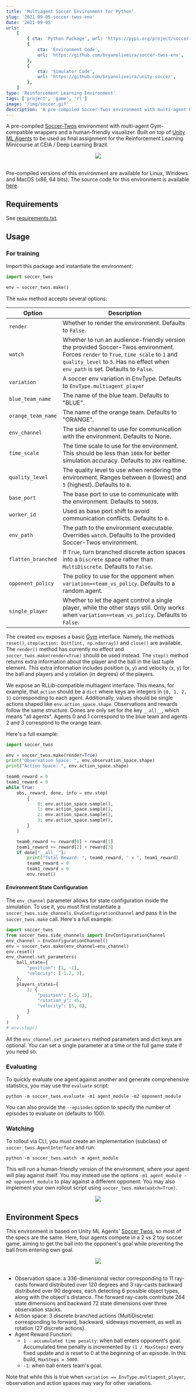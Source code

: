 ```yaml
---
title: 'Multiagent Soccer Environment for Python'
slug: '2021-09-05-soccer-twos-env'
date: '2021-09-05'
urls:
    [
        { cta: 'Python Package', url: 'https://pypi.org/project/soccer-twos/' },
        {
            cta: 'Environment Code',
            url: 'https://github.com/bryanoliveira/soccer-twos-env',
        },
        {
            cta: 'Simulator Code',
            url: 'https://github.com/bryanoliveira/unity-soccer',
        },
    ]
type: 'Reinforcement Learning Environment'
tags: ['project', 'game', 'rl']
image: '/img/soccer.gif'
description: 'A pre-compiled Soccer-Twos environment with multi-agent Gym-compatible wrappers and a human-friendly visualizer. Built on top of Unity ML Agents to be used as final assignment for the Reinforcement Learning Minicourse at CEIA / Deep Learning Brazil.'
---
```


A pre-compiled [Soccer-Twos](https://github.com/Unity-Technologies/ml-agents/blob/92ff2c26fef7174b443115454fa1c6045d622bc2/docs/Learning-Environment-Examples.md#soccer-twos) environment with multi-agent Gym-compatible wrappers and a human-friendly visualizer. Built on top of [Unity ML Agents](https://github.com/Unity-Technologies/ml-agents) to be used as final assignment for the Reinforcement Learning Minicourse at CEIA / Deep Learning Brazil.

<div align="center">
    <img class="text-img mw-100" src="/img/soccer.gif">
</div>
<br/>

Pre-compiled versions of this environment are available for Linux, Windows and MacOS (x86, 64 bits). The source code for this environment is available [here](https://github.com/bryanoliveira/unity-soccer).

## Requirements

See [requirements.txt](https://github.com/bryanoliveira/soccer-twos-env/blob/master/requirements.txt).

## Usage

### For training

Import this package and instantiate the environment:

```python
import soccer_twos

env = soccer_twos.make()
```

The `make` method accepts several options:

| Option             | Description                                                                                                                                                                                                             |
| ------------------ | ----------------------------------------------------------------------------------------------------------------------------------------------------------------------------------------------------------------------- |
| `render`           | Whether to render the environment. Defaults to `False`.                                                                                                                                                                 |
| `watch`            | Whether to run an audience-friendly version the provided Soccer-Twos environment. Forces `render` to `True`, `time_scale` to `1` and `quality_level` to `5`. Has no effect when `env_path` is set. Defaults to `False`. |
| `variation`        | A soccer env variation in EnvType. Defaults to `EnvType.multiagent_player`                                                                                                                                              |
| `blue_team_name`   | The name of the blue team. Defaults to "BLUE".                                                                                                                                                                          |
| `orange_team_name` | The name of the orange team. Defaults to "ORANGE".                                                                                                                                                                      |
| `env_channel`      | The side channel to use for communication with the environment. Defaults to None.                                                                                                                                       |
| `time_scale`       | The time scale to use for the environment. This should be less than `100`x for better simulation accuracy. Defaults to `20`x realtime.                                                                                  |
| `quality_level`    | The quality level to use when rendering the environment. Ranges between `0` (lowest) and `5` (highest). Defaults to `0`.                                                                                                |
| `base_port`        | The base port to use to communicate with the environment. Defaults to `50039`.                                                                                                                                          |
| `worker_id`        | Used as base port shift to avoid communication conflicts. Defaults to `0`.                                                                                                                                              |
| `env_path`         | The path to the environment executable. Overrides `watch`. Defaults to the provided Soccer-Twos environment.                                                                                                            |
| `flatten_branched` | If `True`, turn branched discrete action spaces into a `Discrete` space rather than `MultiDiscrete`. Defaults to `False`.                                                                                               |
| `opponent_policy`  | The policy to use for the opponent when `variation==team_vs_policy`. Defaults to a random agent.                                                                                                                        |
| `single_player`    | Whether to let the agent control a single player, while the other stays still. Only works when `variation==team_vs_policy`. Defaults to `False`.                                                                        |

The created `env` exposes a basic [Gym](https://gym.openai.com/) interface.
Namely, the methods `reset()`, `step(action: Dict[int, np.ndarray])` and `close()` are available.
The `render()` method has currently no effect and `soccer_twos.make(render=True)` should be used instead.
The `step()` method returns extra information about the player and the ball in the last tuple element. This extra information includes position (x, y) and velocity (x, y) for the ball and players and y rotation (in degrees) of the players.

We expose an RLLib-compatible multiagent interface.
This means, for example, that `action` should be a `dict` where keys are integers in `{0, 1, 2, 3}` corresponding to each agent.
Additionally, values should be single actions shaped like `env.action_space.shape`.
Observations and rewards follow the same structure. Dones are only set for the key `__all__`, which means "all agents".
Agents 0 and 1 correspond to the blue team and agents 2 and 3 correspond to the orange team.

Here's a full example:

```python
import soccer_twos

env = soccer_twos.make(render=True)
print("Observation Space: ", env.observation_space.shape)
print("Action Space: ", env.action_space.shape)

team0_reward = 0
team1_reward = 0
while True:
    obs, reward, done, info = env.step(
        {
            0: env.action_space.sample(),
            1: env.action_space.sample(),
            2: env.action_space.sample(),
            3: env.action_space.sample(),
        }
    )

    team0_reward += reward[0] + reward[1]
    team1_reward += reward[2] + reward[3]
    if done["__all__"]:
        print("Total Reward: ", team0_reward, " x ", team1_reward)
        team0_reward = 0
        team1_reward = 0
        env.reset()
```

#### Environment State Configuration

The `env_channel` parameter allows for state configuration inside the simulation. To use it, you must first instantiate a `soccer_twos.side_channels.EnvConfigurationChannel` and pass it in the `soccer_twos.make` call. Here's a full example:

```python
import soccer_twos
from soccer_twos.side_channels import EnvConfigurationChannel
env_channel = EnvConfigurationChannel()
env = soccer_twos.make(env_channel=env_channel)
env.reset()
env_channel.set_parameters(
    ball_state={
        "position": [1, -1],
        "velocity": [-1.2, 3],
    },
    players_states={
        3: {
            "position": [-5, 10],
            "rotation_y": 45,
            "velocity": [5, 0],
        }
    }
)
# env.step()
```

All the `env_channel.set_parameters` method parameters and dict keys are optional. You can set a single parameter at a time or the full game state if you need so.

### Evaluating

To quickly evaluate one agent against another and generate comprehensive statistics, you may use the `evaluate` script:

`python -m soccer_twos.evaluate -m1 agent_module -m2 opponent_module`

You can also provide the `--episodes` option to specify the number of episodes to evaluate on (defaults to 100).

### Watching

To rollout via CLI, you must create an implementation (subclass) of `soccer_twos.AgentInterface` and run:

`python -m soccer_twos.watch -m agent_module`

This will run a human-friendly version of the environment, where your agent will play against itself.
You may instead use the options `-m1 agent_module -m2 opponent_module` to play against a different opponent.
You may also implement your own rollout script using `soccer_twos.make(watch=True)`.

<div align="center">
    <img class="text-img mw-100" src="https://raw.githubusercontent.com/bryanoliveira/soccer-twos-env/master/images/screenshot.png"/>
</div>

## Environment Specs

This environment is based on Unity ML Agents' [Soccer Twos](https://github.com/Unity-Technologies/ml-agents/blob/92ff2c26fef7174b443115454fa1c6045d622bc2/docs/Learning-Environment-Examples.md#soccer-twos), so most of the specs are the same. Here, four agents compete in a 2 vs 2 toy soccer game, aiming to get the ball into the opponent's goal while preventing the ball from entering own goal.

<div align="center">
    <img class="text-img mw-100" src="https://raw.githubusercontent.com/bryanoliveira/soccer-twos-env/master/images/obs.png"/>
</div>
<br/>

-   Observation space: a 336-dimensional vector corresponding to 11 ray-casts forward distributed over 120 degrees and 3 ray-casts backward distributed over 90 degrees, each detecting 6 possible object types, along with the object's distance. The forward ray-casts contribute 264 state dimensions and backward 72 state dimensions over three observation stacks.
-   Action space: 3 discrete branched actions (MultiDiscrete) corresponding to forward, backward, sideways movement, as well as rotation (27 discrete actions).
-   Agent Reward Function:
    -   `1 - accumulated time penalty`: when ball enters opponent's goal. Accumulated time penalty is incremented by `(1 / MaxSteps)` every fixed update and is reset to 0 at the beginning of an episode. In this build, `MaxSteps = 5000`.
    -   `-1`: when ball enters team's goal.

Note that while this is true when `variation == EnvType.multiagent_player`, observation and action spaces may vary for other variations.
